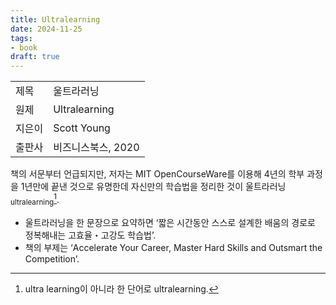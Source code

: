 ```yaml
---
title: Ultralearning
date: 2024-11-25
tags:
- book
draft: true
---
```


| | |
| --- | --- |
| 제목 | 울트라러닝 |
| 원제 | Ultralearning |
| 지은이 | Scott Young |
| 출판사 | 비즈니스북스, 2020 |

책의 서문부터 언급되지만, 저자는 MIT OpenCourseWare를 이용해 4년의 학부 과정을 1년만에 끝낸 것으로 유명한데 자신만의 학습법을 정리한 것이 울트라러닝<sub>ultralearning</sub>[^1].

[^1]: ultra learning이 아니라 한 단어로 ultralearning.

- 울트라러닝을 한 문장으로 요약하면 ‘짧은 시간동안 스스로 설계한 배움의 경로로 정복해내는 고효율・고강도 학습법’.
- 책의 부제는 ‘Accelerate Your Career, Master Hard Skills and Outsmart the Competition’.
